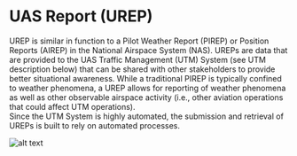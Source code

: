 
# UAS Report (UREP)
UREP is similar in function to a Pilot Weather Report (PIREP) or Position Reports (AIREP) 
in the National Airspace System (NAS).  UREPs are data that are provided to the UAS Traffic Management (UTM) System (see UTM description below) that can be shared with other stakeholders to provide better situational awareness.  While a traditional PIREP is typically confined to weather phenomena, a UREP allows for reporting of weather phenomena as well as other observable airspace activity (i.e., other aviation operations that could affect UTM operations).  
Since the UTM System is highly automated, the submission and retrieval of UREPs is built to rely on automated processes. 


![alt text][logo]

[logo]: https://raw.githubusercontent.com/nasa/utm-apis/master/urep-api/urep-plot.png "Logo Title Text 2"

